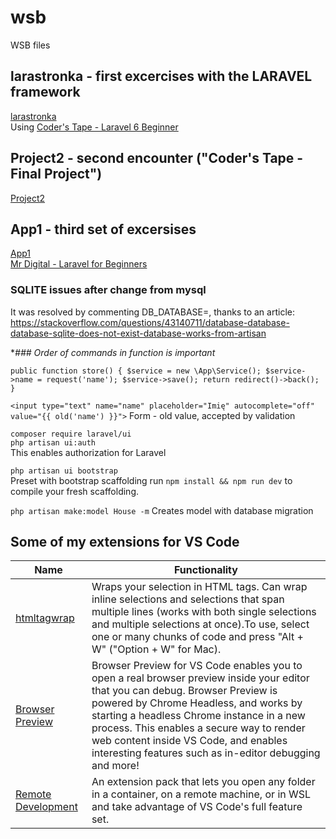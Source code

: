 # wsb
WSB files

## larastronka - first excercises with the LARAVEL framework  
[larastronka](https://github.com/paprzytula/wsb/tree/master/larastronka)  
Using [Coder's Tape - Laravel 6 Beginner](https://www.youtube.com/watch?v=eD4yMI-IR8g&list=PLpzy7FIRqpGC8Jk6gyWdSVdxCVXZAsenQ&index=1)

## Project2 - second encounter ("Coder's Tape - Final Project")
 [Project2](https://github.com/paprzytula/wsb/tree/master/Project2) 

## App1 - third set of excersises  
[App1](https://github.com/paprzytula/app1)  
[Mr Digital - Laravel for Beginners](https://www.youtube.com/watch?v=Hyj0aUyGwKE&amp;list=PLgFB6lmeXFOqRC4Sc-RST38jboldiQdds)


### SQLITE issues after change from mysql
It was resolved by commenting DB_DATABASE=, thanks to an article: 
https://stackoverflow.com/questions/43140711/database-database-database-sqlite-does-not-exist-database-works-from-artisan



**### *Order of commands in function is important**

 `public function store()
    {
       $service = new \App\Service();
        $service->name = request('name');
        $service->save();
        return redirect()->back();
    }`



`<input type="text" name="name" placeholder="Imię" autocomplete="off" value="{{ old('name') }}">`
Form - old value, accepted by validation
 
 


 
`composer require laravel/ui`  
`php artisan ui:auth`  
 This enables authorization for Laravel

`php artisan ui bootstrap`  
Preset with bootstrap scaffolding
run `npm install && npm run dev` to compile your fresh scaffolding.

`php artisan make:model House -m`
Creates model with database migration


 ## Some of my extensions for VS Code
 
 **Name**|**Functionality**
 --------|--------------------------
 [htmltagwrap](https://marketplace.visualstudio.com/items?itemName=bradgashler.htmltagwrap)|Wraps your selection in HTML tags. Can wrap inline selections and selections that span multiple lines (works with both single selections and multiple selections at once).To use, select one or many chunks of code and press "Alt + W" ("Option + W" for Mac).
 [Browser Preview](https://marketplace.visualstudio.com/items?itemName=auchenberg.vscode-browser-preview)|Browser Preview for VS Code enables you to open a real browser preview inside your editor that you can debug. Browser Preview is powered by Chrome Headless, and works by starting a headless Chrome instance in a new process. This enables a secure way to render web content inside VS Code, and enables interesting features such as in-editor debugging and more!
 [Remote Development](https://marketplace.visualstudio.com/items?itemName=ms-vscode-remote.vscode-remote-extensionpack)|An extension pack that lets you open any folder in a container, on a remote machine, or in WSL and take advantage of VS Code's full feature set.
 
